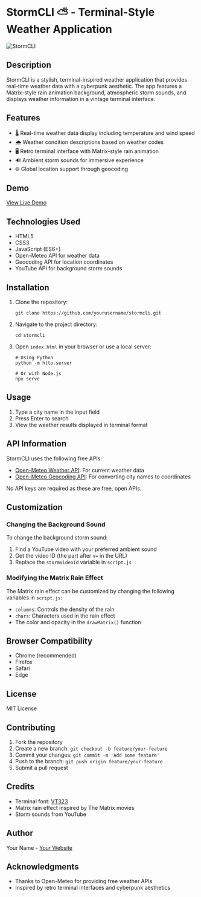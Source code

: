 # StormCLI ⛅ - Terminal-Style Weather Application

![StormCLI](https://github.com/user-attachments/assets/39e4531c-989d-4fd8-ae11-156703ddf99d)


## Description

StormCLI is a stylish, terminal-inspired weather application that provides real-time weather data with a cyberpunk aesthetic. The app features a Matrix-style rain animation background, atmospheric storm sounds, and displays weather information in a vintage terminal interface.

## Features

- 🌡️ Real-time weather data display including temperature and wind speed
- 🌧️ Weather condition descriptions based on weather codes
- 🖥️ Retro terminal interface with Matrix-style rain animation
- 🔊 Ambient storm sounds for immersive experience
- 🌐 Global location support through geocoding

## Demo

[View Live Demo](https://storm-cli.vercel.app/)

## Technologies Used

- HTML5
- CSS3
- JavaScript (ES6+)
- Open-Meteo API for weather data
- Geocoding API for location coordinates
- YouTube API for background storm sounds

## Installation

1. Clone the repository:
   ```
   git clone https://github.com/yourusername/stormcli.git
   ```

2. Navigate to the project directory:
   ```
   cd stormcli
   ```

3. Open `index.html` in your browser or use a local server:
   ```
   # Using Python
   python -m http.server
   
   # Or with Node.js
   npx serve
   ```

## Usage

1. Type a city name in the input field
2. Press Enter to search
3. View the weather results displayed in terminal format

## API Information

StormCLI uses the following free APIs:

- [Open-Meteo Weather API](https://open-meteo.com/): For current weather data
- [Open-Meteo Geocoding API](https://open-meteo.com/): For converting city names to coordinates

No API keys are required as these are free, open APIs.

## Customization

### Changing the Background Sound

To change the background storm sound:
1. Find a YouTube video with your preferred ambient sound
2. Get the video ID (the part after `v=` in the URL)
3. Replace the `stormVideoId` variable in `script.js`

### Modifying the Matrix Rain Effect

The Matrix rain effect can be customized by changing the following variables in `script.js`:
- `columns`: Controls the density of the rain
- `chars`: Characters used in the rain effect
- The color and opacity in the `drawMatrix()` function

## Browser Compatibility

- Chrome (recommended)
- Firefox
- Safari
- Edge

## License

MIT License

## Contributing

1. Fork the repository
2. Create a new branch: `git checkout -b feature/your-feature`
3. Commit your changes: `git commit -m 'Add some feature'`
4. Push to the branch: `git push origin feature/your-feature`
5. Submit a pull request

## Credits

- Terminal font: [VT323](https://fonts.cdnfonts.com/css/vt323)
- Matrix rain effect inspired by The Matrix movies
- Storm sounds from YouTube

## Author

Your Name - [Your Website](https://yourwebsite.com)

## Acknowledgments

- Thanks to Open-Meteo for providing free weather APIs
- Inspired by retro terminal interfaces and cyberpunk aesthetics
